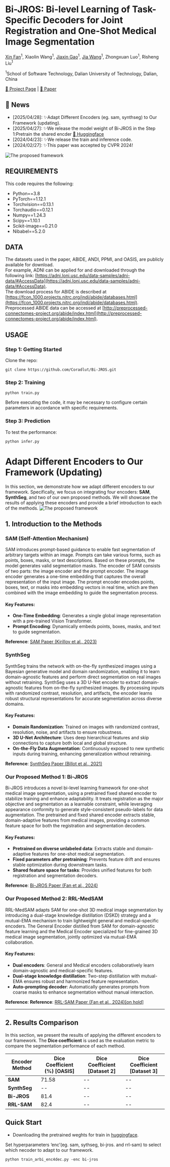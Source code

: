 # Bi-JROS: Bi-level Learning of Task-Specific Decoders for Joint Registration and One-Shot Medical Image Segmentation

<a href="https://scholar.google.com/citations?user=vLN1njoAAAAJ&hl=zh-CN&oi=ao" target="_blank">Xin Fan</a><sup>1</sup>,
Xiaolin Wang<sup>1</sup>,</span>
<a href="https://scholar.google.com/citations?user=MWPKMlsAAAAJ&hl=zh-CN&oi=ao" target="_blank">Jiaxin Gao</a><sup>1</sup>,
<a href="https://scholar.google.com/citations?user=UNXTe-4AAAAJ&hl=zh-CN" target="_blank">Jia Wang</a><sup>1</sup>,
Zhongxuan Luo<sup>1</sup>,</span>
Risheng Liu<sup>1</sup> </span>

<sup>1</sup>School of Software Technology, Dalian University of Technology, Dalian, China &nbsp;&nbsp;

[🏡 Project Page](https://bi-jros.github.io/) |  [📄 Paper](https://openaccess.thecvf.com/content/CVPR2024/html/Fan_Bi-level_Learning_of_Task-Specific_Decoders_for_Joint_Registration_and_One-Shot_CVPR_2024_paper.html) 

## 🎺 News
-  [2025/04/28]: ✨Adapt Different Encoders (eg. sam, synthseg) to Our Framework (updating).
- [2025/04/27]: ✨We release the model weight of Bi-JROS in the Step 1:Pretrain the shared encder [🤗 Huggingface](https://huggingface.co/jiawang0704/Bi-JROS-Step1/tree/main)
- [2024/04/23]: ✨We release the train and inference code.
- [2024/02/27]: ✨This paper was accepted by CVPR 2024!

![The proposed framework](framework.png)

## REQUIREMENTS
This code requires the following:
* Python==3.8
* PyTorch==1.12.1
* Torchvision==0.13.1
* Torchaudio==0.12.1
* Numpy==1.24.3
* Scipy==1.10.1
* Scikit-image==0.21.0
* Nibabel==5.2.0 

## DATA
The datasets used in the paper, ABIDE, ANDI, PPMI, and OASIS, are publicly available for download.  
For example, ADNI can be applied for and downloaded through the following link: [https://adni.loni.usc.edu/data-samples/adni-data/#AccessData](https://adni.loni.usc.edu/data-samples/adni-data/#AccessData).  
The download process for ABIDE is described at [https://fcon_1000.projects.nitrc.org/indi/abide/databases.html](https://fcon_1000.projects.nitrc.org/indi/abide/databases.html).  
Preprocessed ABIDE data can be accessed at [http://preprocessed-connectomes-project.org/abide/index.html](http://preprocessed-connectomes-project.org/abide/index.html).  

## USAGE
### Step 1: Getting Started

Clone the repo:
```
git clone https://github.com/Coradlut/Bi-JROS.git
```

### Step 2: Training 

```
python train.py
```
Before executing the code, it may be necessary to configure certain parameters in accordance with specific requirements.

### Step 3: Prediction

To test the performance:

```
python infer.py
```


# Adapt Different Encoders to Our Framework (Updating)

In this section, we demonstrate how we adapt different encoders to our framework. Specifically, we focus on integrating four encoders: **SAM**, **SynthSeg**, and two of our own proposed methods. We will showcase the results of applying these encoders and provide a brief introduction to each of the methods.
![The proposed framework](enc4dec.png)
## 1. Introduction to the Methods

### SAM (Self-Attention Mechanism)

SAM introduces prompt-based guidance to enable fast segmentation of arbitrary targets within an image. Prompts can take various forms, such as points, boxes, masks, or text descriptions. Based on these prompts, the model generates valid segmentation masks. The encoder of SAM consists of two parts: the image encoder and the prompt encoder. The image encoder generates a one-time embedding that captures the overall representation of the input image. The prompt encoder encodes points, boxes, text, or masks into embedding vectors in real time, which are then combined with the image embedding to guide the segmentation process.

#### Key Features:
- **One-Time Embedding**: Generates a single global image representation with a pre-trained Vision Transformer.
- **Prompt Encoding**: Dynamically embeds points, boxes, masks, and text to guide segmentation.

**Reference**: [SAM Paper (Kirillov et al., 2023)](https://arxiv.org/abs/2304.02643)

### SynthSeg

SynthSeg trains the network with on-the-fly synthesized images using a Bayesian generative model and domain randomization, enabling it to learn domain-agnostic features and perform direct segmentation on real images without retraining. SynthSeg uses a 3D U-Net encoder to extract domain-agnostic features from on-the-fly synthesized images. By processing inputs with randomized contrast, resolution, and artifacts, the encoder learns robust structural representations for accurate segmentation across diverse domains.

#### Key Features:
- **Domain Randomization**: Trained on images with randomized contrast, resolution, noise, and artifacts to ensure robustness.
- **3D U-Net Architecture**: Uses deep hierarchical features and skip connections to capture both local and global structure.
- **On-the-Fly Data Augmentation**: Continuously exposed to new synthetic inputs during training, enhancing generalization without retraining.

**Reference**: [SynthSeg Paper (Billot et al., 2021)](https://arxiv.org/abs/2107.09559)



### Our Proposed Method 1: Bi-JROS

Bi-JROS introduces a novel bi-level learning framework for one-shot medical image segmentation, using a pretrained fixed shared encoder to stabilize training and enhance adaptability. It treats registration as the major objective and segmentation as a learnable constraint, while leveraging appearance conformity to generate style-consistent pseudo-labels for data augmentation. The pretrained and fixed shared encoder extracts stable, domain-adaptive features from medical images, providing a common feature space for both the registration and segmentation decoders.

#### Key Features:
- **Pretrained on diverse unlabeled data**: Extracts stable and domain-adaptive features for one-shot medical segmentation.
- **Fixed parameters after pretraining**: Prevents feature drift and ensures stable optimization during downstream tasks.
- **Shared feature space for tasks**: Provides unified features for both registration and segmentation decoders.

**Reference**: [Bi-JROS Paper (Fan et al., 2024)](https://openaccess.thecvf.com/content/CVPR2024/papers/Fan_Bi-level_Learning_of_Task-Specific_Decoders_for_Joint_Registration_and_One-Shot_CVPR_2024_paper.pdf)

### Our Proposed Method 2: RRL-MedSAM

RRL-MedSAM adapts SAM for one-shot 3D medical image segmentation by introducing a dual-stage knowledge distillation (DSKD) strategy and a mutual-EMA mechanism to train lightweight general and medical-specific encoders. The General Encoder distilled from SAM for domain-agnostic feature learning and the Medical Encoder specialized for fine-grained 3D medical image segmentation, jointly optimized via mutual-EMA collaboration.

#### Key Features:
- **Dual encoders**: General and Medical encoders collaboratively learn domain-agnostic and medical-specific features.
- **Dual-stage knowledge distillation**: Two-step distillation with mutual-EMA ensures robust and harmonized feature representation.
- **Auto-prompting decoder**: Automatically generates prompts from coarse masks to enhance segmentation without manual interaction.

**Reference**: **Reference**: [RRL-SAM Paper (Fan et al., 2024)[on hold]](https://arxiv.org/)

---

## 2. Results Comparison

In this section, we present the results of applying the different encoders to our framework. The **Dice coefficient** is used as the evaluation metric to compare the segmentation performance of each method.

| Encoder Method       | Dice Coefficient (%) [OASIS] | Dice Coefficient [Dataset 2] | Dice Coefficient [Dataset 3] |
|----------------------|------------------------------|------------------------------|------------------------------|
| **SAM**              | 71.58                         | --                         | --                         |
| **SynthSeg**         | --                         | --                         | --                        |
| **Bi-JROS**        |  81.4                        | --                        | --                         |
| **RRL-SAM**        | 82.4                         | --                         | --                         |


<!-- ## 3. Conclusion

By adapting these different encoders into our framework, we are able to leverage the strengths of each method to improve our segmentation accuracy and generalization. SAM and SynthSeg provide strong attention mechanisms and generalization from synthetic data, while our proposed methods offer specialized approaches for fine-grained details and sequential data handling.

We encourage further exploration and experimentation with these encoders to optimize segmentation results across a variety of medical imaging tasks.

---

**Note:** The Dice coefficient values presented above demonstrate how well each encoder performs across different datasets. These results indicate the effectiveness of our framework in handling various medical imaging challenges. -->

## Quick Start
- Downloading the pretrained weghts for train in [huggingface](https://huggingface.co/jiawang0704/Multi-encoders).

Set hyperparameters ‘enc’(eg. sam, sythseg, bi-jros. and rrl-sam) to select which necoder to adapt to our framework. 
```
python train_arbi_enc4dec.py -enc bi-jros
```
<!-- 
```
python infer_arbi_enc4dec.py 
``` -->